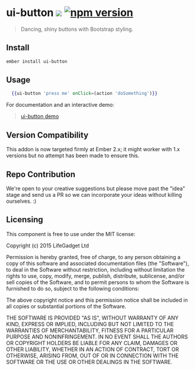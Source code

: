 # ui-button ![ ](https://travis-ci.org/lifegadget/ui-button.svg) [![npm version](https://badge.fury.io/js/ui-button.svg)](http://badge.fury.io/js/ui-button)
> Dancing, shiny buttons with Bootstrap styling.

## Install ##

````bash
ember install ui-button
````

## Usage ##

````hbs
  {{ui-button 'press me' onClick=(action 'doSomething')}}
````

For documentation and an interactive demo:

> [ui-button demo](https://ui-button.firebaseapp.com/button-demo)

## Version Compatibility

This addon is now targeted firmly at Ember 2.x; it might worker with 1.x versions but no attempt has 
been made to ensure this.

## Repo Contribution

We're open to your creative suggestions but please move past the "idea" stage
and send us a PR so we can incorporate your ideas without killing ourselves. :)

## Licensing

This component is free to use under the MIT license:

Copyright (c) 2015 LifeGadget Ltd

Permission is hereby granted, free of charge, to any person obtaining a copy of
this software and associated documentation files (the "Software"), to deal in
the Software without restriction, including without limitation the rights to
use, copy, modify, merge, publish, distribute, sublicense, and/or sell copies
of the Software, and to permit persons to whom the Software is furnished to do
so, subject to the following conditions:

The above copyright notice and this permission notice shall be included in all
copies or substantial portions of the Software.

THE SOFTWARE IS PROVIDED "AS IS", WITHOUT WARRANTY OF ANY KIND, EXPRESS OR
IMPLIED, INCLUDING BUT NOT LIMITED TO THE WARRANTIES OF MERCHANTABILITY,
FITNESS FOR A PARTICULAR PURPOSE AND NONINFRINGEMENT. IN NO EVENT SHALL THE
AUTHORS OR COPYRIGHT HOLDERS BE LIABLE FOR ANY CLAIM, DAMAGES OR OTHER
LIABILITY, WHETHER IN AN ACTION OF CONTRACT, TORT OR OTHERWISE, ARISING FROM,
OUT OF OR IN CONNECTION WITH THE SOFTWARE OR THE USE OR OTHER DEALINGS IN THE
SOFTWARE.
